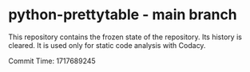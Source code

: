 # python-prettytable - main branch

This repository contains the frozen state of the repository.
Its history is cleared. It is used only for static code
analysis with Codacy.

Commit Time: 1717689245